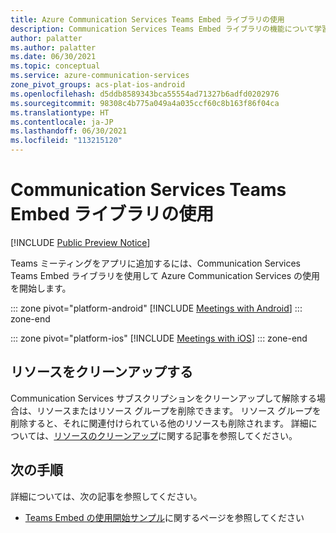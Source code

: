 ```yaml
---
title: Azure Communication Services Teams Embed ライブラリの使用
description: Communication Services Teams Embed ライブラリの機能について学習します。
author: palatter
ms.author: palatter
ms.date: 06/30/2021
ms.topic: conceptual
ms.service: azure-communication-services
zone_pivot_groups: acs-plat-ios-android
ms.openlocfilehash: d5ddb8589343bca55554ad71327b6adfd0202976
ms.sourcegitcommit: 98308c4b775a049a4a035ccf60c8b163f86f04ca
ms.translationtype: HT
ms.contentlocale: ja-JP
ms.lasthandoff: 06/30/2021
ms.locfileid: "113215120"
---
```

# <a name="use-the-communication-services-teams-embed-library"></a>Communication Services Teams Embed ライブラリの使用

[!INCLUDE [Public Preview Notice](../../includes/public-preview-include.md)]

Teams ミーティングをアプリに追加するには、Communication Services Teams Embed ライブラリを使用して Azure Communication Services の使用を開始します。 

::: zone pivot="platform-android"
[!INCLUDE [Meetings with Android](./includes/samples-android.md)]
::: zone-end

::: zone pivot="platform-ios"
[!INCLUDE [Meetings with iOS](./includes/samples-ios.md)]
::: zone-end

## <a name="clean-up-resources"></a>リソースをクリーンアップする

Communication Services サブスクリプションをクリーンアップして解除する場合は、リソースまたはリソース グループを削除できます。 リソース グループを削除すると、それに関連付けられている他のリソースも削除されます。 詳細については、[リソースのクリーンアップ](../create-communication-resource.md#clean-up-resources)に関する記事を参照してください。

## <a name="next-steps"></a>次の手順

詳細については、次の記事を参照してください。

- [Teams Embed の使用開始サンプル](./getting-started-with-teams-embed.md)に関するページを参照してください
